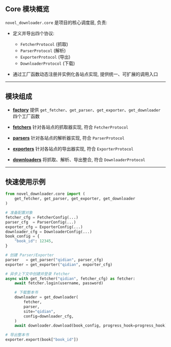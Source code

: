 ## Core 模块概览

`novel_downloader.core` 是项目的核心调度层, 负责:

* 定义并导出四个协议:

  * `FetcherProtocol` (抓取)
  * `ParserProtocol` (解析)
  * `ExporterProtocol` (导出)
  * `DownloaderProtocol` (下载)

* 通过工厂函数动态注册并实例化各站点实现, 提供统一、可扩展的调用入口

---

## 模块组成

* [**factory**](factory.md)
  提供 `get_fetcher`、`get_parser`、`get_exporter`、`get_downloader` 四个工厂函数

* [**fetchers**](fetchers.md)
  针对各站点的抓取器实现, 符合 `FetcherProtocol`

* [**parsers**](parsers.md)
  针对各站点的解析器实现, 符合 `ParserProtocol`

* [**exporters**](exporters.md)
  针对各站点的导出器实现, 符合 `ExporterProtocol`

* [**downloaders**](downloaders.md)
  将抓取、解析、导出整合, 符合 `DownloaderProtocol`

---

## 快速使用示例

```python
from novel_downloader.core import (
    get_fetcher, get_parser, get_exporter, get_downloader
)

# 准备配置对象
fetcher_cfg = FetcherConfig(...)
parser_cfg  = ParserConfig(...)
exporter_cfg = ExporterConfig(...)
downloader_cfg = DownloaderConfig(...)
book_config = {
    "book_id": 12345,
}

# 创建 Parser/Exporter
parser   = get_parser("qidian", parser_cfg)
exporter = get_exporter("qidian", exporter_cfg)

# 异步上下文中创建并登录 Fetcher
async with get_fetcher("qidian", fetcher_cfg) as fetcher:
    await fetcher.login(username, password)

    # 下载整本书
    downloader = get_downloader(
        fetcher,
        parser,
        site="qidian",
        config=downloader_cfg,
    )
    await downloader.download(book_config, progress_hook=progress_hook)

# 导出整本书
exporter.export(book["book_id"])
```
